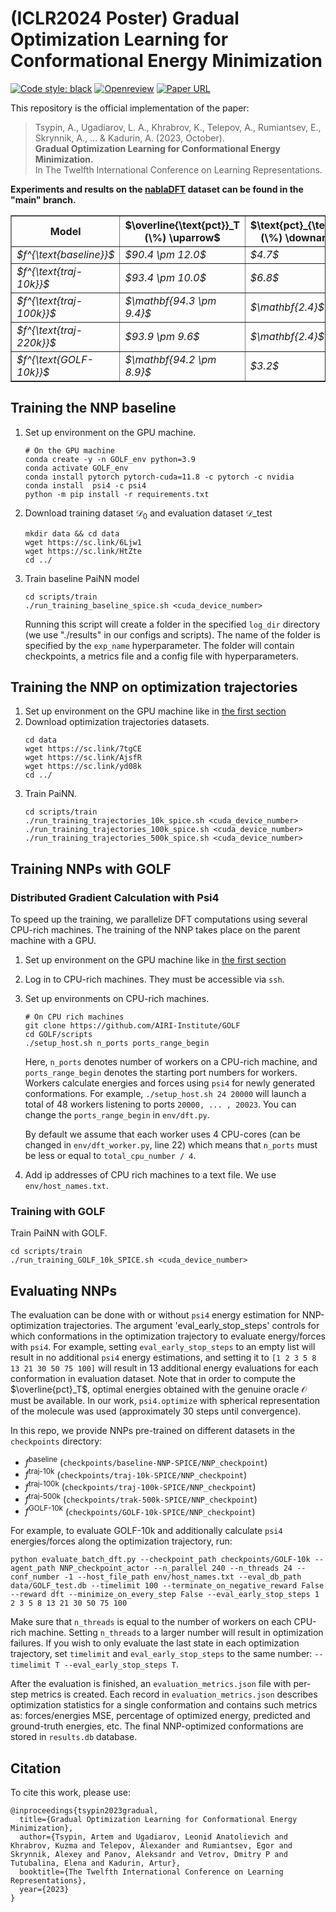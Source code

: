 # (ICLR2024 Poster) Gradual Optimization Learning for Conformational Energy Minimization

<p align="left">
  <a href="https://github.com/psf/black"><img alt="Code style: black" src="https://img.shields.io/badge/code%20style-black-000000.svg"></a> <a href="https://openreview.net/forum?id=FMMF1a9ifL"><img alt="Openreview" src="https://img.shields.io/badge/review-OpenReview-red"></a> <a href="https://arxiv.org/abs/2311.06295"><img alt="Paper URL" src="https://img.shields.io/badge/arxiv-2311.06295-blue"></a>
</p>

This repository is the official implementation of the paper:
> Tsypin, A., Ugadiarov, L. A., Khrabrov, K., Telepov, A., Rumiantsev, E., Skrynnik, A., ... & Kadurin, A. (2023, October). <br>
> **Gradual Optimization Learning for Conformational Energy Minimization.** <br>
> In The Twelfth International Conference on Learning Representations.

**Experiments and results on the [nablaDFT](https://pubs.rsc.org/en/content/articlelanding/2022/cp/d2cp03966d) dataset can be found in the "main" branch.**

<table border="1" class="dataframe">
   <thead>
      <tr style="text-align: center;">
         <th>Model</th>
         <th>$\overline{\text{pct}}_T (\%) \uparrow$</th>
         <th>$\text{pct}_{\text{div}} (\%) \downarrow$</th>
         <th>$\overline{E^{\text{res}}}_T\tiny{\text{(kc/mol)}}\downarrow$</th>
         <th>$\text{pct}_{\text{success}} (\%) \uparrow$</th>
      </tr>
   </thead>
   <tbody>
      <tr>
         <td><i>$f^{\text{baseline}}$</i></td>
         <td><i>$90.4 \pm 12.0$</i></td>
         <td><i>$4.7$</i></td>
         <td><i>$3.6$</i></td>
         <td><i>$19.7$</i></td>
      </tr>
      <tr>
         <td><i>$f^{\text{traj-10k}}$</i></td>
         <td><i>$93.4 \pm 10.0$ </i></td>
         <td><i>$6.8$</i></td>
         <td><i>$2.4$</i></td>
         <td><i>$37.4$</i></td>
      </tr>
      <tr>
         <td><i>$f^{\text{traj-100k}}$</i></td>
         <td><i>$\mathbf{94.3 \pm 9.4}$</i></td>
         <td><i>$\mathbf{2.4}$</i></td>
         <td><i>$\mathbf{2.1}$</i></td>
         <td><i>$\mathbf{44.2}$</i></td>
      </tr>
      <tr>
         <td><i>$f^{\text{traj-220k}}$</i></td>
         <td><i>$93.9 \pm 9.6$</i></td>
         <td><i>$\mathbf{2.4}$</i></td>
         <td><i>$2.3$</i></td>
         <td><i>$41.6$</i></td>
      </tr>
      <tr>
         <td><i>$f^{\text{GOLF-10k}}$</i></td>
         <td><i>$\mathbf{94.2 \pm 8.9}$</i></td>
         <td><i>$3.2$</i></td>
         <td><i>$\mathbf{2.1}$</i></td>
         <td><i>$40.9$</i></td>
      </tr>
   </tbody>
</table>

## Training the NNP baseline
1. Set up environment on the GPU machine.
   ```
   # On the GPU machine
   conda create -y -n GOLF_env python=3.9
   conda activate GOLF_env
   conda install pytorch pytorch-cuda=11.8 -c pytorch -c nvidia
   conda install  psi4 -c psi4
   python -m pip install -r requirements.txt
   ```
2. Download training dataset $\mathcal{D}_0$ and evaluation dataset $\mathcal{D}\_{\text{test}}$
   ```
   mkdir data && cd data
   wget https://sc.link/6Ljw1
   wget https://sc.link/HtZte
   cd ../
   ```
4. Train baseline PaiNN model
   ```
   cd scripts/train
   ./run_training_baseline_spice.sh <cuda_device_number>
   ```
   Running this script will create a folder in the specified `log_dir` directory (we use "./results" in our configs and scripts). The name of the folder is specified by the `exp_name` hyperparameter. The folder will contain checkpoints, a metrics file and a config file with hyperparameters.

## Training the NNP on optimization trajectories
1. Set up environment on the GPU machine like in [the first section](#training-the-nnp-baseline)
2. Download optimization trajectories datasets.
   ```
   cd data
   wget https://sc.link/7tgCE
   wget https://sc.link/AjsfR
   wget https://sc.link/yd08k
   cd ../
   ```
3. Train PaiNN.
   ```
   cd scripts/train
   ./run_training_trajectories_10k_spice.sh <cuda_device_number>
   ./run_training_trajectories_100k_spice.sh <cuda_device_number>
   ./run_training_trajectories_500k_spice.sh <cuda_device_number>
   ```

## Training NNPs with GOLF

### Distributed Gradient Calculation with Psi4
To speed up the training, we parallelize DFT computations using several CPU-rich machines. The training of the NNP takes place on the parent machine with a GPU.
1. Set up environment on the GPU machine like in [the first section](#training-the-nnp-baseline)
1. Log in to CPU-rich machines. They must be accessible via `ssh`.
2. Set up environments on CPU-rich machines.
   ```
   # On CPU rich machines
   git clone https://github.com/AIRI-Institute/GOLF
   cd GOLF/scripts
   ./setup_host.sh n_ports ports_range_begin
   ```
   Here, `n_ports` denotes number of workers on a CPU-rich machine, and `ports_range_begin` denotes the starting port numbers for workers. Workers calculate energies and forces using `psi4` for newly generated conformations. For example, `./setup_host.sh 24 20000` will launch a total of 48 workers listening to ports `20000, ... , 20023`. You can change the `ports_range_begin` in `env/dft.py`.
   
   By default we assume that each worker uses 4 CPU-cores (can be changed in `env/dft_worker.py`, line 22) which means that `n_ports` must be less or equal to `total_cpu_number / 4`.
4. Add ip addresses of CPU rich machines to a text file. We use `env/host_names.txt`.

### Training with GOLF
Train PaiNN with GOLF.
```
cd scripts/train
./run_training_GOLF_10k_SPICE.sh <cuda_device_number>
```

## Evaluating NNPs
The evaluation can be done with or without `psi4` energy estimation for NNP-optimization trajectories. The argument 'eval_early_stop_steps' controls for which conformations in the optimization trajectory to evaluate energy/forces with `psi4`. For example, setting `eval_early_stop_steps` to an empty list will result in no additional `psi4` energy estimations, and setting it  to `[1 2 3 5 8 13 21 30 50 75 100]` will result in 13 additional energy evaluations for each conformation in evaluation dataset. Note that in order to compute the $\overline{pct}_T$, optimal energies obtained with the genuine oracle $\mathcal{O}$ must be available. In our work, `psi4.optimize` with spherical representation of the molecule was used (approximately 30 steps until convergence).

In this repo, we provide NNPs pre-trained on different datasets in the `checkpoints` directory:
   - $f^{\text{baseline}}$  (`checkpoints/baseline-NNP-SPICE/NNP_checkpoint`)
   - $f^{\text{traj-10k}}$ (`checkpoints/traj-10k-SPICE/NNP_checkpoint`)
   - $f^{\text{traj-100k}}$ (`checkpoints/traj-100k-SPICE/NNP_checkpoint`)
   - $f^{\text{traj-500k}}$ (`checkpoints/trak-500k-SPICE/NNP_checkpoint`)
   - $f^{\text{GOLF-10k}}$ (`checkpoints/GOLF-10k-SPICE/NNP_checkpoint`)

For example, to evaluate GOLF-10k and additionally calculate `psi4` energies/forces along the optimization trajectory, run:
```
python evaluate_batch_dft.py --checkpoint_path checkpoints/GOLF-10k --agent_path NNP_checkpoint_actor --n_parallel 240 --n_threads 24 --conf_number -1 --host_file_path env/host_names.txt --eval_db_path data/GOLF_test.db --timelimit 100 --terminate_on_negative_reward False --reward dft --minimize_on_every_step False --eval_early_stop_steps 1 2 3 5 8 13 21 30 50 75 100
```
Make sure that `n_threads` is equal to the number of workers on each CPU-rich machine. Setting `n_threads` to a larger number will result in optimization failures. If you wish to only evaluate the last state in each optimization trajectory, set `timelimit` and `eval_early_stop_steps` to the same number: `--timelimit T --eval_early_stop_steps T`.

After the evaluation is finished, an `evaluation_metrics.json` file with per-step metrics is created. Each record in `evaluation_metrics.json` describes optimization statistics for a single conformation and contains such metrics as: forces/energies MSE, percentage of optimized energy, predicted and ground-truth energies, etc. The final NNP-optimized conformations are stored in `results.db` database.

## Citation
To cite this work, please use:
```
@inproceedings{tsypin2023gradual,
  title={Gradual Optimization Learning for Conformational Energy Minimization},
  author={Tsypin, Artem and Ugadiarov, Leonid Anatolievich and Khrabrov, Kuzma and Telepov, Alexander and Rumiantsev, Egor and Skrynnik, Alexey and Panov, Aleksandr and Vetrov, Dmitry P and Tutubalina, Elena and Kadurin, Artur},
  booktitle={The Twelfth International Conference on Learning Representations},
  year={2023}
}
```
